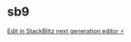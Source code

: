# sb9

[Edit in StackBlitz next generation editor ⚡️](https://stackblitz.com/~/github.com/op3nai/sb9)